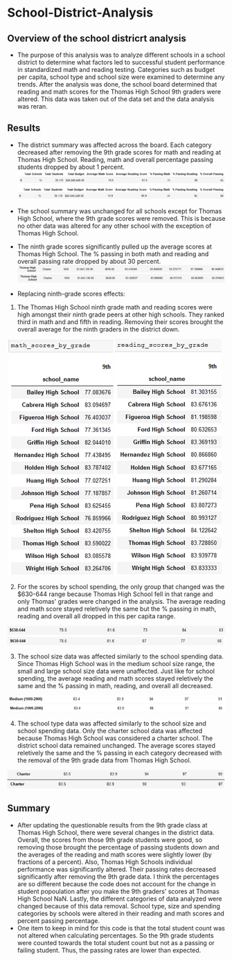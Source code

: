 # School-District-Analysis

## Overview of the school districrt analysis
  * The purpose of this analysis was to analyze different schools in a school district to determine what factors led to successful student performance in standardized math and reading testing. Categories such as budget per capita, school type and school size were examined to determine any trends. After the analysis was done, the school board determined that reading and math scores for the Thomas High School 9th graders were altered. This data was taken out of the data set and the data analysis was reran. 
  
## Results
  * The district summary was affected across the board. Each category decreased after removing the 9th grade scores for math and reading at Thomas High School. Reading, math and overall percentage passing students dropped by about 1 percent.  
  ![Old_district_summary](https://github.com/chenylk/School-District-Analysis/blob/master/Resources/old_district_summary.PNG)
  ![New_district_summary](https://github.com/chenylk/School-District-Analysis/blob/master/Resources/new_district_summary.PNG)
  
  * The school summary was unchanged for all schools except for Thomas High School, where the 9th grade scores were removed. This is because no other data was altered for any other school with the exception of Thomas High School. 
  
  * The ninth grade scores significantly pulled up the average scores at Thomas High School. The % passing in both math and reading and overall passing rate dropped by about 30 percent.
  ![Old_school_summary](https://github.com/chenylk/School-District-Analysis/blob/master/Resources/old_school_summary.PNG)
  ![new_school_summary](https://github.com/chenylk/School-District-Analysis/blob/master/Resources/new_school_summary.PNG)
  
  * Replacing ninth-grade scores effects:
   1. The Thomas High School ninth grade math and reading scores were high amongst their ninth grade peers at other high schools. They ranked third in math and and fifth in reading. Removing their scores brought the overall average for the ninth graders in the district down. 
   
   ![math_scores](https://github.com/chenylk/School-District-Analysis/blob/master/Resources/math_scores_bygrade.PNG)
   ![reading_scores](https://github.com/chenylk/School-District-Analysis/blob/master/Resources/reading_scores_bygrade.PNG)
   
   2. For the scores by school spending, the only group that changed was the $630-644 range because Thomas High School fell in that range and only Thomas' grades were changed in the analysis. The average reading and math score stayed reletively the same but the % passing in math, reading and overall all dropped in this per capita range. 
   
   ![old_spendingscores](https://github.com/chenylk/School-District-Analysis/blob/master/Resources/old_schoolspending.PNG)
   ![new_spendingscores](https://github.com/chenylk/School-District-Analysis/blob/master/Resources/new_schoolspending.PNG)
   
   3. The school size data was affected similarly to the school spending data. Since Thomas High School was in the medium school size range, the small and large school size data were unaffected. Just like for school spending, the average reading and math scores stayed reletively the same and the % passing in math, reading, and overall all decreased. 
   
   ![old_schoolsize](https://github.com/chenylk/School-District-Analysis/blob/master/Resources/old_schoolsize.PNG)
   ![new_schoolsize](https://github.com/chenylk/School-District-Analysis/blob/master/Resources/new_schoolsize.PNG)
   
   4. The school type data was affected similarly to the school size and school spending data. Only the charter school data was affected because Thomas High School was considered a charter school. The district school data remained unchanged. The average scores stayed reletively the same and the % passing in each category decreased with the removal of the 9th grade data from Thomas High School. 
   
   ![old_schooltype](https://github.com/chenylk/School-District-Analysis/blob/master/Resources/old_schooltype.PNG)
   ![new_schooltype](https://github.com/chenylk/School-District-Analysis/blob/master/Resources/new_schooltype.PNG)
   

## Summary
 * After updating the questionable results from the 9th grade class at Thomas High School, there were several changes in the district data. Overall, the scores from those 9th grade students were good, so removing those brought the percentage of passing students down and the averages of the reading and math scores were slightly lower (by fractions of a percent). Also, Thomas High Schools individual performance was significantly altered. Their passing rates decreased significantly after removing the 9th grade data. I think the percentages are so different because the code does not account for the change in student popoulation after you make the 9th graders' scores at Thomas High School NaN. Lastly, the different categories of data analyzed were changed because of this data removal. School type, size and spending categories by schools were altered in their reading and math scores and percent passing percentage.  
 * One item to keep in mind for this code is that the total student count was not altered when calculating percentages. So the 9th grade students were counted towards the total student count but not as a passing or failing student. Thus, the passing rates are lower than expected. 
 
   

